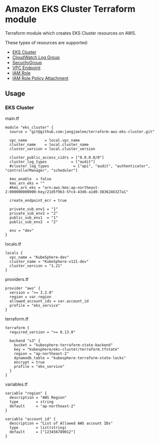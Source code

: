 # Amazon EKS Cluster Terraform module

Terraform module which creates EKS Cluster resources on AWS.

These types of resources are supported:

* [EKS Cluster](https://registry.terraform.io/providers/hashicorp/aws/latest/docs/resources/eks_cluster)
* [CloudWatch Log Group](https://registry.terraform.io/providers/hashicorp/aws/latest/docs/resources/cloudwatch_log_group)
* [SecurityGroup](https://registry.terraform.io/providers/hashicorp/aws/latest/docs/resources/security_group)
* [VPC Endpoint](https://registry.terraform.io/providers/hashicorp/aws/latest/docs/resources/vpc_endpoint)
* [IAM Role](https://registry.terraform.io/providers/hashicorp/aws/latest/docs/resources/iam_role)
* [IAM Role Policy Attachment](https://registry.terraform.io/providers/hashicorp/aws/latest/docs/resources/iam_role_policy_attachment)


## Usage
### EKS Cluster

main.tf
```hcl
module "eks_cluster" {
  source = "git@github.com:jangjaelee/terraform-aws-eks-cluster.git"

  vpc_name        = local.vpc_name
  cluster_name    = local.cluster_name
  cluster_version = local.cluster_version

  cluster_public_access_cidrs = ["0.0.0.0/0"]
  cluster_log_types           = ["audit"]
  #cluster_log_types           = ["api", "audit", "authenticator", "controllerManager", "scheduler"]

  kms_enable  = false
  kms_arn_eks = ""
  #kms_arn_eks = "arn:aws:kms:ap-northeast-2:000000000000:key/21d5f9b3-5fc4-43d6-a1d0-3836246327a1"

  create_endpoint_ecr = true

  private_sub_env1 = "1"
  private_sub_env2 = "2"
  public_sub_env1  = "1"
  public_sub_env2  = "2"

  env = "dev"
}
```

locals.tf
```hcl
locals {
  vpc_name = "KubeSphere-dev"
  cluster_name = "KubeSphere-v121-dev"
  cluster_version = "1.21"
}
```

providers.tf
```hcl
provider "aws" {
  version = ">= 3.2.0"
  region = var.region
  allowed_account_ids = var.account_id
  profile = "eks_service"
}
```

terraform.tf
```hcl
terraform {
  required_version = ">= 0.13.0"

  backend "s3" {
    bucket = "kubesphere-terraform-state-backend"
    key = "kubesphere/eks-cluster/terraform.tfstate"
    region = "ap-northeast-2"
    dynamodb_table = "kubesphere-terraform-state-locks"
    encrypt = true
    profile = "eks_service"
  }
}
```

variables.tf
```hcl
variable "region" {
  description = "AWS Region"
  type        = string
  default     = "ap-northeast-2"
}

variable "account_id" {
  description = "List of Allowed AWS account IDs"
  type        = list(string)
  default     = ["123456789012"]
}
```
